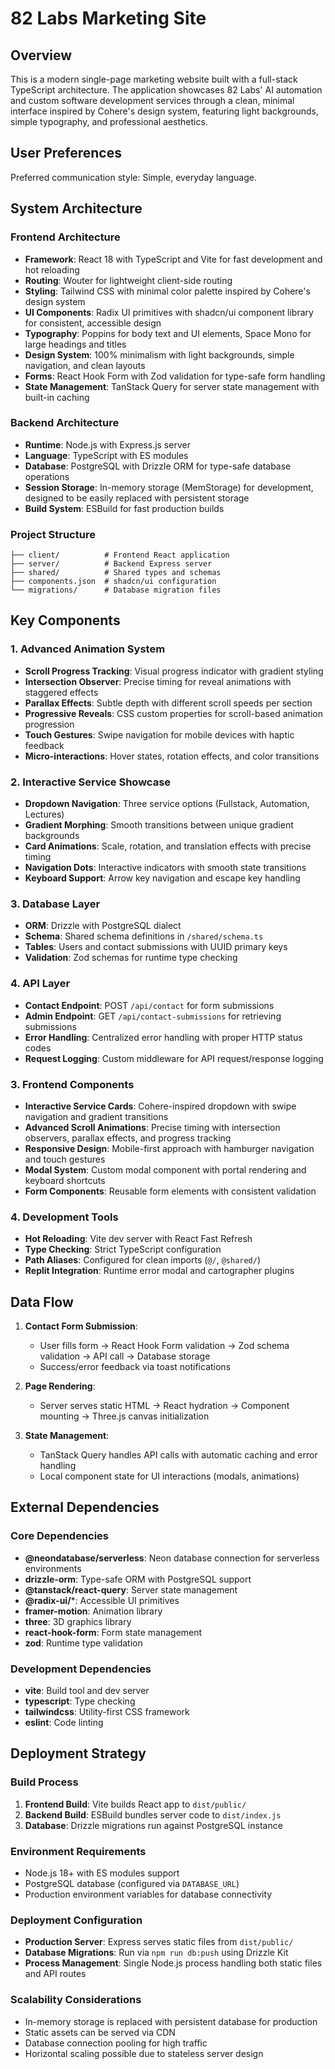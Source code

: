 # 82 Labs Marketing Site

## Overview

This is a modern single-page marketing website built with a full-stack TypeScript architecture. The application showcases 82 Labs' AI automation and custom software development services through a clean, minimal interface inspired by Cohere's design system, featuring light backgrounds, simple typography, and professional aesthetics.

## User Preferences

Preferred communication style: Simple, everyday language.

## System Architecture

### Frontend Architecture
- **Framework**: React 18 with TypeScript and Vite for fast development and hot reloading
- **Routing**: Wouter for lightweight client-side routing
- **Styling**: Tailwind CSS with minimal color palette inspired by Cohere's design system
- **UI Components**: Radix UI primitives with shadcn/ui component library for consistent, accessible design
- **Typography**: Poppins for body text and UI elements, Space Mono for large headings and titles
- **Design System**: 100% minimalism with light backgrounds, simple navigation, and clean layouts
- **Forms**: React Hook Form with Zod validation for type-safe form handling
- **State Management**: TanStack Query for server state management with built-in caching

### Backend Architecture
- **Runtime**: Node.js with Express.js server
- **Language**: TypeScript with ES modules
- **Database**: PostgreSQL with Drizzle ORM for type-safe database operations
- **Session Storage**: In-memory storage (MemStorage) for development, designed to be easily replaced with persistent storage
- **Build System**: ESBuild for fast production builds

### Project Structure
```
├── client/          # Frontend React application
├── server/          # Backend Express server
├── shared/          # Shared types and schemas
├── components.json  # shadcn/ui configuration
└── migrations/      # Database migration files
```

## Key Components

### 1. Advanced Animation System
- **Scroll Progress Tracking**: Visual progress indicator with gradient styling
- **Intersection Observer**: Precise timing for reveal animations with staggered effects
- **Parallax Effects**: Subtle depth with different scroll speeds per section
- **Progressive Reveals**: CSS custom properties for scroll-based animation progression
- **Touch Gestures**: Swipe navigation for mobile devices with haptic feedback
- **Micro-interactions**: Hover states, rotation effects, and color transitions

### 2. Interactive Service Showcase
- **Dropdown Navigation**: Three service options (Fullstack, Automation, Lectures)
- **Gradient Morphing**: Smooth transitions between unique gradient backgrounds
- **Card Animations**: Scale, rotation, and translation effects with precise timing
- **Navigation Dots**: Interactive indicators with smooth state transitions
- **Keyboard Support**: Arrow key navigation and escape key handling

### 3. Database Layer
- **ORM**: Drizzle with PostgreSQL dialect
- **Schema**: Shared schema definitions in `/shared/schema.ts`
- **Tables**: Users and contact submissions with UUID primary keys
- **Validation**: Zod schemas for runtime type checking

### 4. API Layer
- **Contact Endpoint**: POST `/api/contact` for form submissions
- **Admin Endpoint**: GET `/api/contact-submissions` for retrieving submissions
- **Error Handling**: Centralized error handling with proper HTTP status codes
- **Request Logging**: Custom middleware for API request/response logging

### 3. Frontend Components
- **Interactive Service Cards**: Cohere-inspired dropdown with swipe navigation and gradient transitions
- **Advanced Scroll Animations**: Precise timing with intersection observers, parallax effects, and progress tracking
- **Responsive Design**: Mobile-first approach with hamburger navigation and touch gestures
- **Modal System**: Custom modal component with portal rendering and keyboard shortcuts
- **Form Components**: Reusable form elements with consistent validation

### 4. Development Tools
- **Hot Reloading**: Vite dev server with React Fast Refresh
- **Type Checking**: Strict TypeScript configuration
- **Path Aliases**: Configured for clean imports (`@/`, `@shared/`)
- **Replit Integration**: Runtime error modal and cartographer plugins

## Data Flow

1. **Contact Form Submission**:
   - User fills form → React Hook Form validation → Zod schema validation → API call → Database storage
   - Success/error feedback via toast notifications

2. **Page Rendering**:
   - Server serves static HTML → React hydration → Component mounting → Three.js canvas initialization

3. **State Management**:
   - TanStack Query handles API calls with automatic caching and error handling
   - Local component state for UI interactions (modals, animations)

## External Dependencies

### Core Dependencies
- **@neondatabase/serverless**: Neon database connection for serverless environments
- **drizzle-orm**: Type-safe ORM with PostgreSQL support
- **@tanstack/react-query**: Server state management
- **@radix-ui/***: Accessible UI primitives
- **framer-motion**: Animation library
- **three**: 3D graphics library
- **react-hook-form**: Form state management
- **zod**: Runtime type validation

### Development Dependencies
- **vite**: Build tool and dev server
- **typescript**: Type checking
- **tailwindcss**: Utility-first CSS framework
- **eslint**: Code linting

## Deployment Strategy

### Build Process
1. **Frontend Build**: Vite builds React app to `dist/public/`
2. **Backend Build**: ESBuild bundles server code to `dist/index.js`
3. **Database**: Drizzle migrations run against PostgreSQL instance

### Environment Requirements
- Node.js 18+ with ES modules support
- PostgreSQL database (configured via `DATABASE_URL`)
- Production environment variables for database connectivity

### Deployment Configuration
- **Production Server**: Express serves static files from `dist/public/`
- **Database Migrations**: Run via `npm run db:push` using Drizzle Kit
- **Process Management**: Single Node.js process handling both static files and API routes

### Scalability Considerations
- In-memory storage is replaced with persistent database for production
- Static assets can be served via CDN
- Database connection pooling for high traffic
- Horizontal scaling possible due to stateless server design